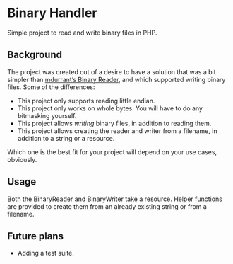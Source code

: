 # Binary Handler

Simple project to read and write binary files in PHP.

## Background

The project was created out of a desire to have a solution that was a bit simpler than [mdurrant’s 
Binary Reader](https://github.com/mdurrant/php-binary-reader), and which supported writing binary 
files. Some of the differences:

- This project only supports reading little endian.
- This project only works on whole bytes. You will have to do any bitmasking yourself.
- This project allows _writing_ binary files, in addition to reading them.
- This project allows creating the reader and writer from a filename, in addition to a string or
  a resource.

Which one is the best fit for your project will depend on your use cases, obviously.

## Usage

Both the BinaryReader and BinaryWriter take a resource. Helper functions are provided to create
them from an already existing string or from a filename. 

## Future plans

- Adding a test suite.

